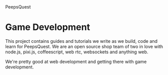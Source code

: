 <div id="text-logo">PeepsQuest</div>

# Game Development

This project contains guides and tutorials we write as we build, code and learn for PeepsQuest. We are an open
source shop team of two in love with node.js, pixi.js, coffeescript, web rtc, websockets and anything web.

We're pretty good at web development and getting there with game development.

